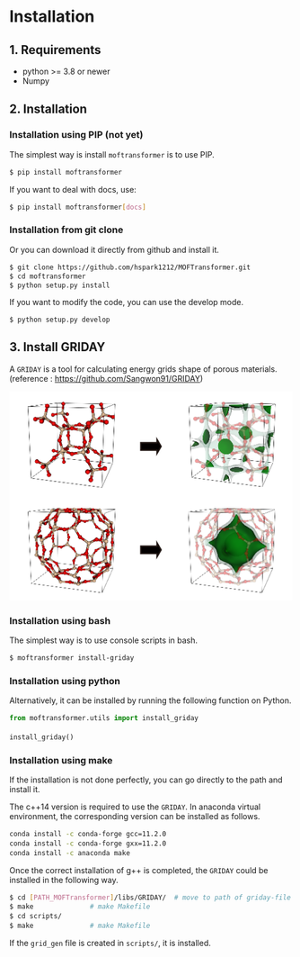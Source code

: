 # Installation

## 1. Requirements

- python >= 3.8 or newer
- Numpy



## 2. Installation

### Installation using PIP (not yet)

The simplest way is install `moftransformer` is to use PIP.

```bash
$ pip install moftransformer
```

If you want to deal with docs, use:

```bash
$ pip install moftransformer[docs]
```



### Installation from git clone

Or you can download it directly from github and install it.

```
$ git clone https://github.com/hspark1212/MOFTransformer.git
$ cd moftransformer
$ python setup.py install
```



If you want to modify the code, you can use the develop mode.

```develop
$ python setup.py develop
```



## 3. Install GRIDAY

A `GRIDAY` is a tool for calculating energy grids shape of porous materials. (reference : https://github.com/Sangwon91/GRIDAY)

![GRIDAY](https://raw.githubusercontent.com/Sangwon91/GRIDAY/master/doc/img.png)

### 

### Installation using bash

The simplest way is to use console scripts in bash.

```bash
$ moftransformer install-griday
```



### Installation using python

Alternatively, it can be installed by running the following function on Python.

```python
from moftransformer.utils import install_griday

install_griday()
```



### Installation using make

If the installation is not done perfectly, you can go directly to the path and install it.

The c++14 version is required to use the `GRIDAY`. In anaconda virtual environment, the corresponding version can be installed as follows.

```bash
conda install -c conda-forge gcc=11.2.0
conda install -c conda-forge gxx=11.2.0
conda install -c anaconda make
```

Once the correct installation of g++ is completed, the `GRIDAY` could be installed in the following way.

```bash
$ cd [PATH_MOFTransformer]/libs/GRIDAY/  # move to path of griday-file
$ make              # make Makefile
$ cd scripts/
$ make              # make Makefile
```

If the `grid_gen` file is created in `scripts/`, it is installed.
